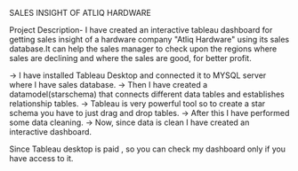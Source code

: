 SALES INSIGHT OF ATLIQ HARDWARE 

Project Description-
I have created an interactive tableau dashboard for getting sales insight of a hardware company "Atliq Hardware" using its sales database.It can 
help the sales manager to check upon the regions where sales are declining and where the sales are good, for better profit.

-> I have installed Tableau Desktop and connected it to MYSQL server where I have sales database.
-> Then I have created a datamodel(starschema) that connects different data tables and establishes relationship tables.
-> Tableau is very powerful tool so to create a star schema you have to just drag and drop tables.
-> After this I have performed some data cleaning.
-> Now, since data is clean I have created an interactive dashboard.


Since Tableau desktop is paid , so you can check my dashboard only if you have access to it.







